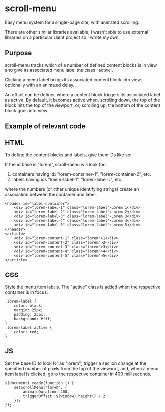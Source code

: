 # scroll-menu
Easy menu system for a single-page site, with animated scrolling.

There are other similar libraries available; I wasn't able to use external libraries on a particular client project so I wrote my own.

## Purpose

scroll-menu tracks which of a number of defined content blocks is in view and give its associated menu label the class "active".

Clicking a menu label brings its associated content block into view, optionally with an animated delay.

An offset can be defined where a content block triggers its associated label as active. By default, it becomes active when, scrolling down, the top of the block hits the top of the viewport; or, scrolling up, the bottom of the content block goes into view.

## Example of relevant code

## HTML

To define the content blocks and labels, give them IDs like so:

If the id base is "lorem", scroll-menu will look for:

1. containers having ids "lorem-container-1", "lorem-container-2", etc.
2. labels having ids "lorem-label-1", "lorem-label-2", etc.

where the numbers (or other unique identifying strings) create an association between the container and label.
 
```
<header id="label-container">
    <div id="lorem-label-1" class="lorem-label">Lorem 1</div>
    <div id="lorem-label-2" class="lorem-label">Lorem 2</div>
    <div id="lorem-label-3" class="lorem-label">Lorem 3</div>
    <div id="lorem-label-4" class="lorem-label">Lorem 4</div>
    <div id="lorem-label-5" class="lorem-label">Lorem 5</div>
</header>
<article>
    <div id="lorem-content-1" class="lorem">1</div>
    <div id="lorem-content-2" class="lorem">2</div>
    <div id="lorem-content-3" class="lorem">3</div>
    <div id="lorem-content-4" class="lorem">4</div>
    <div id="lorem-content-5" class="lorem">5</div>
</article>
```

## CSS
Style the menu item labels. The "active" class is added when the respective container is in focus.

```
.lorem-label {
    color: black;
    margin: 25px;
    padding: 25px;
    background: #fff;
}
.lorem-label.active {
    color: red;
}
```

## JS
Set the base ID to look for as "lorem"; trigger a section change at the specified number of pixels from the top of the viewport, and, when a menu item label is clicked, go to the respective container in 400 milliseconds.

```
$(document).ready(function () {
    setScrollMenu("lorem", {
        animateDuration: 400,
        triggerOffset: $(window).height() / 2
    });
});
```